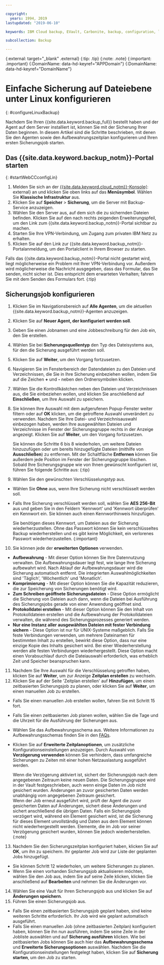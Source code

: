```yaml
---

copyright:
  years: 1994, 2019
lastupdated: "2019-06-10"

keywords: IBM Cloud backup, EVault, Carbonite, backup, configuration, linux

subcollection: Backup

---
```

{:external: target="_blank" .external}
{:tip: .tip}
{:note: .note}
{:important: .important}
{:DomainName: data-hd-keyref="APPDomain"}
{:DomainName: data-hd-keyref="DomainName"}

# Einfache Sicherung auf Dateiebene unter Linux konfigurieren
{: #configureLinuxBackup}

Nachdem Sie Ihren {{site.data.keyword.backup_full}} bestellt haben und der Agent auf dem Server installiert ist, können Sie mit der Sicherung Ihrer Daten beginnen. In diesem Artikel sind die Schritte beschrieben, mit denen Sie den Agenten sowie den Aufbewahrungszeitplan konfigurieren und Ihren ersten Sicherungsjob starten.

## Das {{site.data.keyword.backup_notm}}-Portal starten
{: #startWebCCconfigLin}

1. Melden Sie sich an der [{{site.data.keyword.cloud_notm}}-Konsole](https://{DomainName}){: external} an und klicken Sie oben links auf das **Menüsymbol**. Wählen Sie **Klassische Infrastruktur** aus.
2. Klicken Sie auf **Speicher** > **Sicherung**, um die Server mit Backup-Service anzuzeigen.
2. Wählen Sie den Server aus, auf dem sich die zu sichernden Dateien befinden. Klicken Sie auf den nach rechts zeigenden Erweiterungspfeil, um den Link zum {{site.data.keyword.backup_notm}}-Portal sichtbar zu machen.
3. Starten Sie Ihre VPN-Verbindung, um Zugang zum privaten IBM Netz zu erhalten.
4. Klicken Sie auf den Link zur {{site.data.keyword.backup_notm}}-Portalanmeldung, um den Portalclient in Ihrem Browser zu starten.<br/>

  Falls das {{site.data.keyword.backup_notm}}-Portal nicht gestartet wird, liegt möglicherweise ein Problem mit Ihrer VPN-Verbindung vor. Außerdem wird möglicherweise die Nachricht ausgegeben, dass das Formular, das Sie senden, nicht sicher ist. Dies entspricht dem erwarteten Verhalten; fahren Sie mit dem Senden des Formulars fort.
  {:tip}

## Sicherungsjob konfigurieren

1. Klicken Sie im Navigationsbereich auf **Alle Agenten**, um die aktuellen {{site.data.keyword.backup_notm}}-Agenten anzuzeigen.
2. Klicken Sie auf **Neuer Agent, der konfiguriert werden soll**.
3. Geben Sie einen Jobnamen und eine Jobbeschreibung für den Job ein, den Sie erstellen.
4. Wählen Sie bei **Sicherungsquellentyp** den Typ des Dateisystems aus, für den die Sicherung ausgeführt werden soll.
5. Klicken Sie auf **Weiter**, um den Vorgang fortzusetzen.
6. Navigieren Sie im Fensterbereich der Datendateien zu den Dateien und Verzeichnissen, die Sie in Ihre Sicherung einbeziehen wollen, indem Sie auf die Zeichen **+** und **-** neben den Ordnersymbolen klicken.
7. Wählen Sie die Kontrollkästchen neben den Dateien und Verzeichnissen aus, die Sie einbeziehen wollen, und klicken Sie anschließend auf **Einschließen**, um Ihre Auswahl zu speichern.
8. Sie können Ihre Auswahl mit dem aufgerufenen Popup-Fenster weiter filtern oder auf **OK** klicken, um die getroffene Auswahl unverändert zu verwenden. Nachdem Sie Ihre Datei- und Verzeichnisauswahl einbezogen haben, werden Ihre ausgewählten Dateien und Verzeichnisse im Fenster der Sicherungsgruppe rechts in der Anzeige angezeigt. Klicken Sie auf **Weiter**, um den Vorgang fortzusetzen.

   Sie können die Schritte 6 bis 8 wiederholen, um weitere Dateien hinzuzufügen oder um bereits hinzugefügte Dateien (mithilfe von **Ausschließen**) zu entfernen. Mit der Schaltfläche **Entfernen** können Sie außerdem jede Position im Fenster der Sicherungsgruppe löschen. Sobald Ihre Sicherungsgruppe wie von Ihnen gewünscht konfiguriert ist, führen Sie folgende Schritte aus:
   {:tip}
9. Wählen Sie den gewünschten Verschlüsselungstyp aus.
  - Wählen Sie **Ohne** aus, wenn Ihre Sicherung nicht verschlüsselt werden soll.
  - Falls Ihre Sicherung verschlüsselt werden soll, wählen Sie **AES 256-Bit** aus und geben Sie in den Feldern 'Kennwort' und 'Kennwort überprüfen' ein Kennwort ein. Sie können auch einen Kennworthinweis hinzufügen.

    Sie benötigen dieses Kennwort, um Dateien aus der Sicherung wiederherzustellen. Ohne das Passwort können Sie kein verschlüsseltes Backup wiederherstellen und es gibt keine Möglichkeit, ein verlorenes Passwort wiederherzustellen.
    {:important}
10. Sie können jede der **erweiterten Optionen** verwenden.
  - **Aufbewahrung** - Mit dieser Option können Sie Ihre Datennutzung verwalten. Die Aufbewahrungsdauer legt fest, wie lange Ihre Sicherung aufbewahrt wird. Nach Ablauf der Aufbewahrungsdauer wird die Sicherung automatisch entfernt. Die integrierten Auswahlmöglichkeiten sind 'Täglich', 'Wöchentlich' und 'Monatlich'.
  - **Komprimierung** - Mit dieser Option können Sie die Kapazität reduzieren, die zur Speicherung von Sicherungen benötigt wird.
  - **Zum Schreiben geöffnete Sicherungsdateien** - Diese Option ermöglicht die Sicherung von Dateien auch dann, wenn die Dateien bei Ausführung des Sicherungsjobs gerade von einer Anwendung geöffnet sind.
  - **Protokolldatei erstellen** - Mit dieser Option können Sie den Inhalt von Protokolldateien erstellen und die Aufbewahrung der Protokolldateien verwalten, die während des Sicherungsprozesses generiert werden.
  - **Nur eine Instanz aller ausgewählten Dateien mit fester Verbindung sichern** - Diese Option ist nur für UNIX-Systeme maßgeblich. Falls Sie feste Verbindungen verwenden, um mehrere Dateinamen für bestimmten Inhalt zu erstellen, bewirkt diese Option, dass nur eine einzige Kopie des Inhalts gesichert wird. Bei einer Wiederherstellung werden alle festen Verbindungen wiederhergestellt. Diese Option macht einen Vorabsuchlauf durch die Dateiauswahl erforderlich, was erheblich Zeit und Speicher beanspruchen kann.
11. Nachdem Sie Ihre Auswahl für die Verschlüsselung getroffen haben, klicken Sie auf **Weiter**, um zur Anzeige **Zeitplan erstellen** zu wechseln.
12. Klicken Sie auf der Seite 'Zeitplan erstellen' auf **Hinzufügen**, um einen zeitbasierten Sicherungsjob zu planen, oder klicken Sie auf **Weiter**, um einen manuellen Job zu erstellen.
  - Falls Sie einen manuellen Job erstellen wollen, fahren Sie mit Schritt 15 fort.
  - Falls Sie einen zeitbasierten Job planen wollen, wählen Sie die Tage und die Uhrzeit für die Ausführung der Sicherungen aus.
  - Wählen Sie das Aufbewahrungsschema aus. Weitere Informationen zu Aufbewahrungsschemas finden Sie in den [FAQs](/docs/infrastructure/Backup?topic=Backup-faqs).
  - Klicken Sie auf **Erweiterte Zeitplanoptionen**, um zusätzliche Konfigurationseinstellungen anzuzeigen. Durch Auswahl von **Verzögerung verwenden** können Sie verhindern, dass umfangreiche Sicherungen zu Zeiten mit einer hohen Netzauslastung ausgeführt werden.

    Wenn die Verzögerung aktiviert ist, sichert der Sicherungsjob nach dem angegebenen Zeitraum keine neuen Daten. Die Sicherungsgruppe wird in der Vault festgeschrieben, auch wenn einige Daten im Job nicht gesichert wurden. Änderungen an zuvor gesicherten Daten werden unabhängig vom angegebenen Zeitraum gesichert. <br/> Wenn der Job erneut ausgeführt wird, prüft der Agent die zuvor gesicherten Daten auf Änderungen, sichert diese Änderungen und sichert anschließend die übrigen Daten. Falls ein Sicherungsjob verzögert wird, während ein Element gesichert wird, ist die Sicherung für dieses Element unvollständig und Daten aus dem Element können nicht wiederhergestellt werden. Elemente, die im Job vor seiner Verzögerung gesichert wurden, können Sie jedoch wiederherstellen.
    {:note}
13. Nachdem Sie den Sicherungszeitplan konfiguriert haben, klicken Sie auf **OK**, um ihn zu speichern. Ihr geplanter Job wird zur Liste der geplanten Jobs hinzugefügt.
  - Sie können Schritt 12 wiederholen, um weitere Sicherungen zu planen.
  - Wenn Sie einen vorhanden Sicherungsjob aktualisieren möchten, wählen Sie den Job aus, indem Sie auf seine Zeile klicken, klicken Sie anschließend auf **Bearbeiten** und nehmen Sie die Änderungen vor.
14. Wählen Sie eine Vault für Ihren Sicherungsjob aus und klicken Sie auf **Änderungen speichern**.
15. Führen Sie einen Sicherungsjob aus.
  - Falls Sie einen zeitbasierten Sicherungsjob geplant haben, sind keine weiteren Schritte erforderlich. Ihr Job wird wie geplant automatisch ausgeführt.
  - Falls Sie einen manuellen Job (ohne zeitbasierten Zeitplan) konfiguriert haben, können Sie ihn nun ausführen, indem Sie seine Zeile in der Jobliste auswählen und auf **Sicherung ausführen** klicken. Wie bei zeitbasierten Jobs können Sie auch hier das **Aufbewahrungsschema** und **Erweiterte Sicherungsoptionen** auswählen. Nachdem Sie die Konfigurationseinstellungen festgelegt haben, klicken Sie auf **Sicherung starten**, um den Job zu starten.
